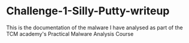 # Challenge-1-Silly-Putty-writeup
This is the documentation of the malware I have analysed as part of the TCM academy's Practical Malware Analysis Course

